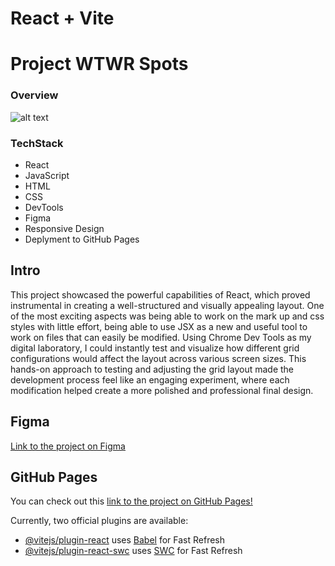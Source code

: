 # React + Vite

# Project WTWR Spots

### Overview

![alt text](./src/images/demo/Screenshot%202025-09-16%20at%2011.22.05 AM.png)

### TechStack

- React
- JavaScript
- HTML
- CSS
- DevTools
- Figma
- Responsive Design
- Deplyment to GitHub Pages

## Intro

This project showcased the powerful capabilities of React, which proved instrumental in creating a well-structured and visually appealing layout. One of the most exciting aspects was being able to work on the mark up and css styles with little effort, being able to use JSX as a new and useful tool to work on files that can easily be modified. Using Chrome Dev Tools as my digital laboratory, I could instantly test and visualize how different grid configurations would affect the layout across various screen sizes. This hands-on approach to testing and adjusting the grid layout made the development process feel like an engaging experiment, where each modification helped create a more polished and professional final design.

## Figma

[Link to the project on Figma](https://www.figma.com/design/F03bTb81Pw8IDPj5Y9rc5i/Sprint-10-Project--WTWR?node-id=311-2032&t=Zkr7n1ETxzGKs0fi-0)

## GitHub Pages

You can check out this
[link to the project on GitHub Pages!](https://garzaivan.github.io/se_project_react/)

Currently, two official plugins are available:

- [@vitejs/plugin-react](https://github.com/vitejs/vite-plugin-react/blob/main/packages/plugin-react/README.md) uses [Babel](https://babeljs.io/) for Fast Refresh
- [@vitejs/plugin-react-swc](https://github.com/vitejs/vite-plugin-react-swc) uses [SWC](https://swc.rs/) for Fast Refresh
